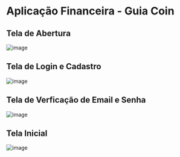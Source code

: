 # Aplicação Financeira - Guia Coin
## Tela de Abertura
![image](https://github.com/user-attachments/assets/3a788b16-0cf5-4ccc-b0de-c275f4c6d158)
## Tela de Login e Cadastro 
![image](https://github.com/user-attachments/assets/a7fbd6ee-277f-48b1-9d5b-dbfefbd5ee0b)
## Tela de Verficação de Email e Senha
![image](https://github.com/user-attachments/assets/dacadec9-ae86-4349-b8ae-0c01ffec91fa)
## Tela Inicial 
![image](https://github.com/user-attachments/assets/e49d44e6-7041-42e6-b4e6-d47ae5e42cc9)

